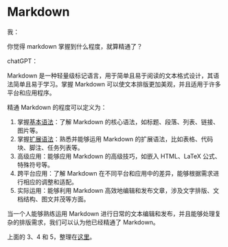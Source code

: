 # Markdown

我：

你觉得 markdown 掌握到什么程度，就算精通了？

chatGPT：

Markdown 是一种轻量级标记语言，用于简单且易于阅读的文本格式设计，其语法简单且易于学习。掌握 Markdown 可以使文本排版更加美观，并且适用于许多平台和应用程序。

精通 Markdown 的程度可以定义为：

1. 掌握[基本语法](./markdown-basic.md)：了解 Markdown 的核心语法，如标题、段落、列表、链接、图片等。
2. 掌握[扩展语法](./markdown-extension.md)：熟悉并能够运用 Markdown 的扩展语法，比如表格、代码块、脚注、任务列表等。
3. 高级应用：能够应用 Markdown 的高级技巧，如嵌入 HTML、LaTeX 公式、特殊符号等。
4. 跨平台应用：了解 Markdown 在不同平台和应用中的差异，能够根据需求进行相应的调整和适配。
5. 实际运用：能够利用 Markdown 高效地编辑和发布文章，涉及文字排版、文档结构、图文并茂等方面。

当一个人能够熟练运用 Markdown 进行日常的文本编辑和发布，并且能够处理复杂的排版需求，我们可以认为他已经精通了 Markdown。

上面的 3、4 和 5，整理在[这里](./markdown-other.md)。
